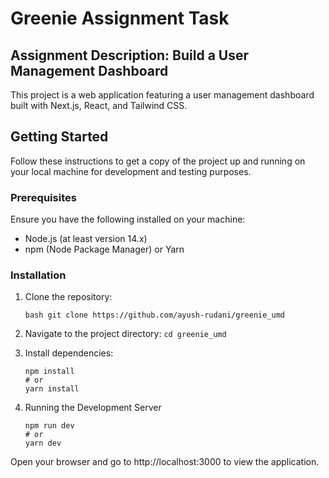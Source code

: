 # Greenie Assignment Task

## Assignment Description: Build a User Management Dashboard

This project is a web application featuring a user management dashboard built with Next.js, React, and Tailwind CSS.

## Getting Started

Follow these instructions to get a copy of the project up and running on your local machine for development and testing purposes.

### Prerequisites

Ensure you have the following installed on your machine:

- Node.js (at least version 14.x)
- npm (Node Package Manager) or Yarn


### Installation

1. Clone the repository:

   ```bash git clone https://github.com/ayush-rudani/greenie_umd ```

2. Navigate to the project directory:
    ```cd greenie_umd```

3. Install dependencies:
    ```
    npm install 
    # or
    yarn install
    ```
4. Running the Development Server

    ```
    npm run dev
    # or
    yarn dev
    ```

Open your browser and go to http://localhost:3000 to view the application.

